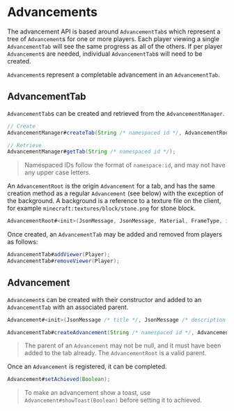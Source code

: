 # Advancements

The advancement API is based around `AdvancementTab`s which represent a tree of `Advancement`s for one or more players. Each player viewing a single `AdvancementTab` will see the same progress as all of the others. If per player `Advancement`s are needed, individual `AdvancementTab`s will need to be created.

`Advancement`s represent a completable advancement in an `AdvancementTab`.

## AdvancementTab

`AdvancementTab`s can be created and retrieved from the `AdvancementManager`.

```java
// Create
AdvancementManager#createTab(String /* namespaced id */, AdvancementRoot);

// Retrieve
AdvancementManager#getTab(String /* namespaced id */);
```

> Namespaced IDs follow the format of `namespace:id`, and may not have any upper case letters.

An `AdvancementRoot` is the origin `Advancement` for a tab, and has the same creation method as a regular `Advancement` \(see below\) with the exception of the background. A background is a reference to a texture file on the client, for example `minecraft:textures/block/stone.png` for stone block.

```java
AdvancementRoot#<init>(JsonMessage, JsonMessage, Material, FrameType, int, int, String /* background */);
```

Once created, an `AdvancementTab` may be added and removed from players as follows:

```java
AdvancementTab#addViewer(Player);
AdvancementTab#removeViewer(Player);
```

## Advancement

`Advancement`s can be created with their constructor and added to an `AdvancementTab` with an associated parent.

```java
Advancement#<init>(JsonMessage /* title */, JsonMessage /* description */, Material, FrameType, int /* x */, int /* y */);

AdvancementTab#createAdvancement(String /* namespaced id */, Advancement /* to add */, Advancement /* parent */);
```

> The parent of an `Advancement` may not be null, and it must have been added to the tab already. The `AdvancementRoot` is a valid parent.

Once an `Advancement` is registered, it can be completed.

```java
Advancement#setAchieved(Boolean);
```

> To make an advancement show a toast, use `Advancement#showToast(Boolean)` before setting it to achieved.

